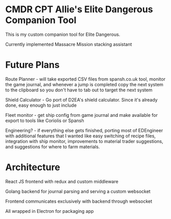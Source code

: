 # CMDR CPT Allie's Elite Dangerous Companion Tool

This is my custom companion tool for Elite Dangerous.

Currently implemented Massacre Mission stacking assistant


# Future Plans

Route Planner - will take exported CSV files from spansh.co.uk tool, monitor the game journal, and whenever a jump is completed copy the next system to the clipboard so you don't have to tab out to target the next system

Shield Calculator - Go port of D2EA's shield calculator. Since it's already done, easy enough to just include

Fleet monitor - get ship config from game journal and make available for export to tools like Coriolis or Spansh

Engineering? - if everything else gets finished, porting most of EDEngineer with additional features that I wanted like easy switching of recipe files, integration with ship monitor, improvements to material trader suggestions, and suggestions for where to farm materials.

# Architecture

React JS frontend with redux and custom middleware

Golang backend for journal parsing and serving a custom websocket

Frontend communicates exclusively with backend through websocket

All wrapped in Electron for packaging app
